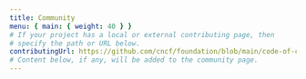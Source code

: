 ```yaml
---
title: Community
menu: { main: { weight: 40 } }
# If your project has a local or external contributing page, then
# specify the path or URL below.
contributingUrl: https://github.com/cncf/foundation/blob/main/code-of-conduct.md
# Content below, if any, will be added to the community page.
---
```


